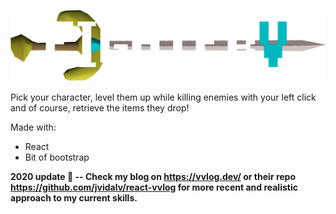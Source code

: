 ![alt text](https://github.com/jvidalv/fighterv/blob/master/public/logo.png?raw=true)


Pick your character, level them up while killing enemies with your left click and of course, retrieve the items they drop!

Made with:
* React
* Bit of bootstrap

**2020 update 🥂 -- Check my blog on https://vvlog.dev/ or their repo https://github.com/jvidalv/react-vvlog 
for more recent and realistic approach to my current skills.**